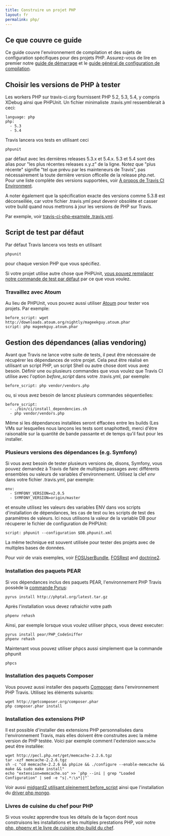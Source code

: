 ```yaml
---
title: Construire un projet PHP
layout: fr
permalink: php/
---
```


## Ce que couvre ce guide

Ce guide couvre l'environnement de compilation et des sujets de configuration
spécifiques pour des projets PHP. Assurez-vous de lire en premier notre [guide de
démarrage](/fr/user/getting-started/) et le [guide général de configuration
de compilation](/fr/user/build-configuration/).


## Choisir les versions de PHP à tester

Les workers PHP sur travis-ci.org fournissent PHP 5.2, 5.3, 5.4, y compris
XDebug ainsi que PHPUnit. Un fichier minimaliste .travis.yml ressemblerait à
ceci:

    language: php
    php:
      - 5.3
      - 5.4

Travis lancera vos tests en utilisant ceci 

    phpunit

par défaut avec les dernières releases 5.3.x et 5.4.x. 5.3 et 5.4 sont des alias
pour "les plus récentes releases x.y.z" de la ligne. Notez que "plus récente"
signifie "tel que prévu par les mainteneurs de Travis", pas nécessairement la
toute dernière version officelle de la release php.net. Pour une liste complète
des versions supportées, voir [À propos de Travis CI
Environment](/fr/user/ci-environment/).

A noter également que la spécification exacte des versions comme 5.3.8 est
déconseillée, car votre fichier .travis.yml peut devenir obsolète et casser
votre build quand nous mettrons à jour les versions de PHP sur Travis.

Par exemple, voir [travis-ci-php-example
.travis.yml](https://github.com/travis-ci/travis-ci-php-example/blob/master/.travis.yml).


## Script de test par défaut

Par défaut Travis lancera vos tests en utilisant

    phpunit

pour chaque version PHP que vous spécifiez.

Si votre projet utilise autre chose que PHPUnit, [vous pouvez remplacer notre
commande de test par défaut](/fr/user/build-configuration) par ce que vous
voulez.


### Travaillez avec Atoum

Au lieu de PHPUnit, vous pouvez aussi utiliser
[Atoum](https://github.com/atoum/atoum) pour tester vos projets. Par
exemple:

    before_script: wget http://downloads.atoum.org/nightly/mageekguy.atoum.phar
    script: php mageekguy.atoum.phar



## Gestion des dépendances (alias vendoring)

Avant que Travis ne lance votre suite de tests, il peut être nécessaire de
récupérer les dépendances de votre projet. Cela peut être réalisé en utilisant
un script PHP, un script Shell ou autre chose dont vous avez besoin. Définir
une ou plusieurs commandes que vous voulez que Travis CI utilise avec l'option
*before_script* dans votre .travis.yml, par exemple:

    before_script: php vendor/vendors.php

ou, si vous avez besoin de lancez plusieurs commandes séquentielles:

    before_script:
      - ./bin/ci/install_dependencies.sh
      - php vendor/vendors.php

Même si les dépendances installées seront éffacées entre les builds (Les VMs sur
lesquelles nous lançons les tests sont snaphotted), merci d'être raisonable sur
la quantité de bande passante et de temps qu'il faut pour les installer.


### Plusieurs versions des dépendances (e.g. Symfony)

Si vous avez besoin de tester plusieurs versions de, disons, Symfony, vous
pouvez demandez à Travis de faire de multiples passages avec différents
ensembles ou valeurs de variables d'environnement. Utilisez la clef *env* dans
votre fichier .travis.yml, par exemple:

    env:
      - SYMFONY_VERSION=v2.0.5
      - SYMFONY_VERSION=origin/master

et ensuite utilisez les valeurs des variables ENV dans vos scripts
d'installation de dépendances, les cas de test ou les scripts de test des
paramètres de valeurs. Ici nous utilisons la valeur de la variable DB pour
récuperer le fichier de configuration de PHPUnit:

    script: phpunit --configuration $DB.phpunit.xml

La même technique est souvent utilisée pour tester des projets avec de multiples
bases de données.

Pour voir de vrais exemples, voir [FOSUserBundle](https://github.com/FriendsOfSymfony/FOSUserBundle/blob/master/.travis.yml), [FOSRest](https://github.com/FriendsOfSymfony/FOSRest/blob/master/.travis.yml)
and [doctrine2](https://github.com/pborreli/doctrine2/blob/master/.travis.yml).



### Installation des paquets PEAR

Si vos dépendances inclus des paquets PEAR, l'environnement PHP Travis possède
la [commande Pyrus](http://pear2.php.net/):

    pyrus install http://phptal.org/latest.tar.gz

Après l'installation vous devez rafraichir votre path

    phpenv rehash

Ainsi, par exemple lorsque vous voulez utiliser phpcs, vous devez executer:

    pyrus install pear/PHP_CodeSniffer
    phpenv rehash

Maintenant vous pouvez utiliser phpcs aussi simplement que la commande phpunit

    phpcs


### Installation des paquets Composer

Vous pouvez aussi installer des paquets [Composer](http://packagist.org/) dans
l'environnement PHP Travis. Utilisez les éléments suivants:

    wget http://getcomposer.org/composer.phar 
    php composer.phar install


### Installation des extensions PHP

Il est possible d'installer des extensions PHP personnalisées dans
l'environnement Travis, mais elles doivent être construites avec la même version
de PHP testée. Voici par exemple comment l'extension `memcache` peut être
installée:

    wget http://pecl.php.net/get/memcache-2.2.6.tgz
    tar -xzf memcache-2.2.6.tgz
    sh -c "cd memcache-2.2.6 && phpize && ./configure --enable-memcache && make && sudo make install"
    echo "extension=memcache.so" >> `php --ini | grep "Loaded Configuration" | sed -e "s|.*:\s*||"`

Voir aussi [midgard2 utilisant pleinement before_script](https://github.com/bergie/midgardmvc_core/blob/master/tests/travis_midgard.sh) ainsi que l'installation du [driver php mongo](https://gist.github.com/2351174).


### Livres de cuisine du chef pour PHP

Si vous voulez apprendre tous les détails de la façon dont nous construisons les
installations et les multiples prestations PHP, voir notre [php, phpenv et le
livre de cuisine php-build du chef](https://github.com/travis-ci/travis-cookbooks/tree/master/vagrant_base).

